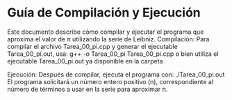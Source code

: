 # Guía de Compilación y Ejecución

Este documento describe cómo compilar y ejecutar el programa que aproxima el valor de π utilizando la serie de Leibniz.
Compilación:
Para compilar el archivo Tarea_00_pi.cpp y generar el ejecutable Tarea_00_pi.out, usa:
g++ -o Tarea_00_pi  Tarea_00_pi.cpp  o bien utiliza el ejecutable Tarea_00_pi.out ya disponible en la carpeta

Ejecución:
Después de compilar, ejecuta el programa con:
./Tarea_00_pi.out
El programa solicitará un número entero positivo (n), correspondiente al número de términos a usar en la serie para aproximar π.
